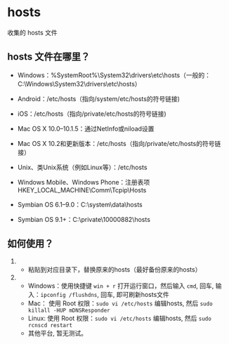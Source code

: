 # hosts
收集的 hosts 文件


## hosts 文件在哪里？

+ Windows：%SystemRoot%\System32\drivers\etc\hosts（一般的：C:\Windows\System32\drivers\etc\hosts）

+ Android：/etc/hosts（指向/system/etc/hosts的符号链接)

+ iOS：/etc/hosts（指向/private/etc/hosts的符号链接)

+ Mac OS X 10.0–10.1.5：通过NetInfo或niload设置

+ Mac OS X 10.2和更新版本：/etc/hosts（指向/private/etc/hosts的符号链接）

+ Unix、类Unix系统（例如Linux等）：/etc/hosts

+ Windows Mobile、Windows Phone：注册表项HKEY_LOCAL_MACHINE\Comm\Tcpip\Hosts

+ Symbian OS 6.1–9.0：C:\system\data\hosts

+ Symbian OS 9.1+：C:\private\10000882\hosts


## 如何使用？

1. + 粘贴到对应目录下，替换原来的hosts（最好备份原来的hosts） 

2.  + Windows：使用快捷键 `win + r` 打开运行窗口，然后输入 `cmd`, 回车, 输入：`ipconfig /flushdns`, 回车, 即可刷新hosts文件
    + Mac： 使用 Root 权限：`sudo vi /etc/hosts` 编辑hosts, 然后  `sudo killall -HUP mDNSResponder`
    + Linux: 使用 Root 权限：`sudo vi /etc/hosts` 编辑hosts, 然后  `sudo rcnscd restart`
    + 其他平台, 暂无测试。

